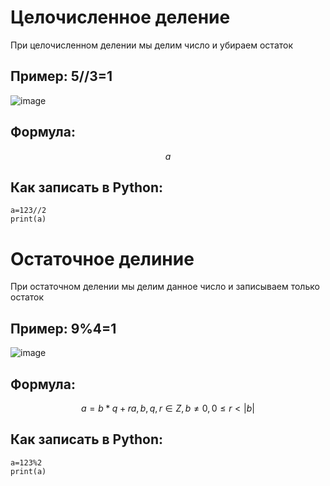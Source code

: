 # Целочисленное деление

При целочисленном делении мы делим число и убираем остаток

## Пример: 5//3=1

![image](https://github.com/goshaZX/cd/assets/144109250/cc237ffb-5bb3-4883-9d8b-b9e85ace06ea)

## Формула:
$$ a%b=0,1,2...b-1, %8=8 0≤a%b<b $$

## Как записать в Python:
```
a=123//2
print(a)
``` 

# Остаточное делиние

При остаточном делении мы делим данное число и записываем только остаток

## Пример: 9%4=1 

![image](https://github.com/goshaZX/cd/assets/144109250/cc237ffb-5bb3-4883-9d8b-b9e85ace06ea)

## Формула:
$$ a=b*q+r  a,b,q,r∈Z,b≠0,0≤r<|b| $$

## Как записать в Python:
```
a=123%2
print(a)
``` 







